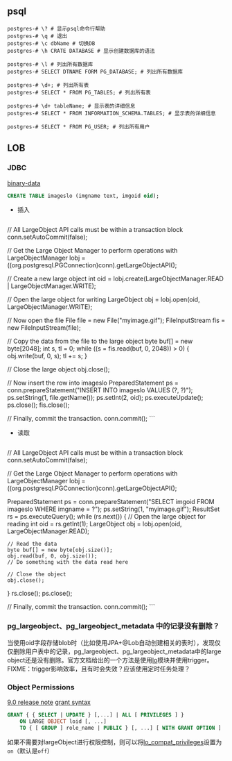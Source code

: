 ## psql

```
postgres-# \? # 显示psql命令行帮助
postgres-# \q # 退出
postgres-# \c dbName # 切换DB
postgres-# \h CRATE DATABASE # 显示创建数据库的语法

postgres-# \l # 列出所有数据库
postgres-# SELECT DTNAME FORM PG_DATABASE; # 列出所有数据库

postgres-# \d+; # 列出所有表
postgres-# SELECT * FROM PG_TABLES; # 列出所有表

postgres-# \d+ tableName; # 显示表的详细信息
postgres-# SELECT * FROM INFORMATION_SCHEMA.TABLES; # 显示表的详细信息

postgres-# SELECT * FROM PG_USER; # 列出所有用户

```

## LOB
### JDBC
[binary-data](http://jdbc.postgresql.org/documentation/80/binary-data.html)
```sql
CREATE TABLE imageslo (imgname text, imgoid oid);
```

* 插入
    ```java
// All LargeObject API calls must be within a transaction block
conn.setAutoCommit(false);

// Get the Large Object Manager to perform operations with
LargeObjectManager lobj = ((org.postgresql.PGConnection)conn).getLargeObjectAPI();

// Create a new large object
int oid = lobj.create(LargeObjectManager.READ | LargeObjectManager.WRITE);

// Open the large object for writing
LargeObject obj = lobj.open(oid, LargeObjectManager.WRITE);

// Now open the file
File file = new File("myimage.gif");
FileInputStream fis = new FileInputStream(file);

// Copy the data from the file to the large object
byte buf[] = new byte[2048];
int s, tl = 0;
while ((s = fis.read(buf, 0, 2048)) > 0) {
    obj.write(buf, 0, s);
    tl += s;
}

// Close the large object
obj.close();

// Now insert the row into imageslo
PreparedStatement ps = conn.prepareStatement("INSERT INTO imageslo VALUES (?, ?)");
ps.setString(1, file.getName());
ps.setInt(2, oid);
ps.executeUpdate();
ps.close();
fis.close();

// Finally, commit the transaction.
conn.commit();
    ```

* 读取
    ```java
// All LargeObject API calls must be within a transaction block
conn.setAutoCommit(false);

// Get the Large Object Manager to perform operations with
LargeObjectManager lobj = ((org.postgresql.PGConnection)conn).getLargeObjectAPI();

PreparedStatement ps = conn.prepareStatement("SELECT imgoid FROM imageslo WHERE imgname = ?");
ps.setString(1, "myimage.gif");
ResultSet rs = ps.executeQuery();
while (rs.next()) {
    // Open the large object for reading
    int oid = rs.getInt(1);
    LargeObject obj = lobj.open(oid, LargeObjectManager.READ);

    // Read the data
    byte buf[] = new byte[obj.size()];
    obj.read(buf, 0, obj.size());
    // Do something with the data read here

    // Close the object
    obj.close();
}
rs.close();
ps.close();

// Finally, commit the transaction.
conn.commit();
    ```

### pg_largeobject、pg_largeobject_metadata 中的记录没有删除？
当使用oid字段存储blob时（比如使用JPA+@Lob自动创建相关的表时），发现仅仅删除用户表中的记录，pg_largeobject、pg_largeobject_metadata中的large object还是没有删除。官方文档给出的一个方法是使用[lo](http://www.postgresql.org/docs/9.1/static/lo.html)模块并使用trigger。
FIXME：trigger影响效率，且有时会失效？应该使用定时任务处理？

### Object Permissions
[9.0 release note](http://www.postgresql.org/docs/9.0/static/release-9-0.html#AEN101496)
[grant syntax](http://www.postgresql.org/docs/9.0/static/sql-grant.html)
```sql
GRANT { { SELECT | UPDATE } [,...] | ALL [ PRIVILEGES ] }
    ON LARGE OBJECT loid [, ...]
    TO { [ GROUP ] role_name | PUBLIC } [, ...] [ WITH GRANT OPTION ]
```
如果不需要对largeObject进行权限控制，则可以将[lo_compat_privileges](http://www.postgresql.org/docs/9.0/interactive/runtime-config-compatible.html#GUC-LO-COMPAT-PRIVILEGES)设置为`on`（默认是`off`）